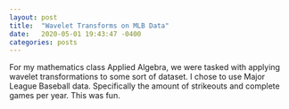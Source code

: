 ```yaml
---
layout: post
title:  "Wavelet Transforms on MLB Data"
date:   2020-05-01 19:43:47 -0400
categories: posts
---
```

For my mathematics class Applied Algebra, we were tasked with applying wavelet transformations to some sort of dataset. I chose to use Major League Baseball data. Specifically the amount of strikeouts and complete games per year. This was fun.


